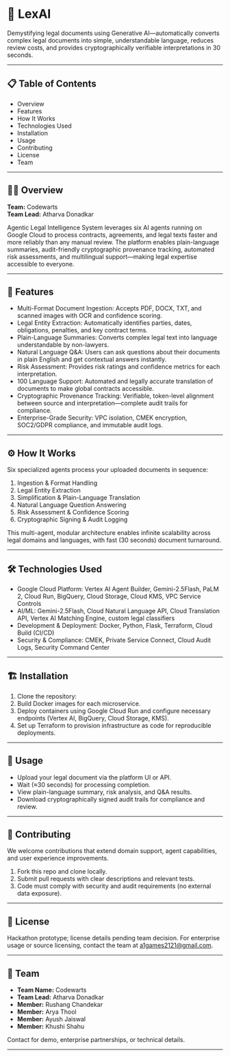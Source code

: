 # 🚀 LexAI

Demystifying legal documents using Generative AI—automatically converts complex legal documents into simple, understandable language, reduces review costs, and provides cryptographically verifiable interpretations in 30 seconds.

---

## 📋 Table of Contents

- Overview
- Features
- How It Works
- Technologies Used
- Installation
- Usage
- Contributing
- License
- Team

---

## 🧑‍💻 Overview

**Team:** Codewarts  
**Team Lead:** Atharva Donadkar

Agentic Legal Intelligence System leverages six AI agents running on Google Cloud to process contracts, agreements, and legal texts faster and more reliably than any manual review. The platform enables plain-language summaries, audit-friendly cryptographic provenance tracking, automated risk assessments, and multilingual support—making legal expertise accessible to everyone.

---

## 🎯 Features

- Multi-Format Document Ingestion: Accepts PDF, DOCX, TXT, and scanned images with OCR and confidence scoring.
- Legal Entity Extraction: Automatically identifies parties, dates, obligations, penalties, and key contract terms.
- Plain-Language Summaries: Converts complex legal text into language understandable by non-lawyers.
- Natural Language Q&A: Users can ask questions about their documents in plain English and get contextual answers instantly.
- Risk Assessment: Provides risk ratings and confidence metrics for each interpretation.
- 100 Language Support: Automated and legally accurate translation of documents to make global contracts accessible.
- Cryptographic Provenance Tracking: Verifiable, token-level alignment between source and interpretation—complete audit trails for compliance.
- Enterprise-Grade Security: VPC isolation, CMEK encryption, SOC2/GDPR compliance, and immutable audit logs.

---

## ⚙️ How It Works

Six specialized agents process your uploaded documents in sequence:
1. Ingestion & Format Handling
2. Legal Entity Extraction
3. Simplification & Plain-Language Translation
4. Natural Language Question Answering
5. Risk Assessment & Confidence Scoring
6. Cryptographic Signing & Audit Logging

This multi-agent, modular architecture enables infinite scalability across legal domains and languages, with fast (30 seconds) document turnaround.

---

## 🛠️ Technologies Used

- Google Cloud Platform: Vertex AI Agent Builder, Gemini-2.5Flash, PaLM 2, Cloud Run, BigQuery, Cloud Storage, Cloud KMS, VPC Service Controls
- AI/ML: Gemini-2.5Flash, Cloud Natural Language API, Cloud Translation API, Vertex AI Matching Engine, custom legal classifiers
- Development & Deployment: Docker, Python, Flask, Terraform, Cloud Build (CI/CD)
- Security & Compliance: CMEK, Private Service Connect, Cloud Audit Logs, Security Command Center

---

## 🏗️ Installation

1. Clone the repository:  
2. Build Docker images for each microservice.  
3. Deploy containers using Google Cloud Run and configure necessary endpoints (Vertex AI, BigQuery, Cloud Storage, KMS).  
4. Set up Terraform to provision infrastructure as code for reproducible deployments.  

---

## 🚦 Usage

- Upload your legal document via the platform UI or API.
- Wait (≈30 seconds) for processing completion.
- View plain-language summary, risk analysis, and Q&A results.
- Download cryptographically signed audit trails for compliance and review.

---

## 🤝 Contributing

We welcome contributions that extend domain support, agent capabilities, and user experience improvements.

1. Fork this repo and clone locally.
2. Submit pull requests with clear descriptions and relevant tests.
3. Code must comply with security and audit requirements (no external data exposure).

---

## 📜 License

Hackathon prototype; license details pending team decision. For enterprise usage or source licensing, contact the team at a1games2121@gmail.com.

---

## 👥 Team

- **Team Name:** Codewarts
- **Team Lead:** Atharva Donadkar
- **Member:** Rushang Chandekar
- **Member:** Arya Thool
- **Member:** Ayush Jaiswal
- **Member:** Khushi Shahu

Contact for demo, enterprise partnerships, or technical details.

---

